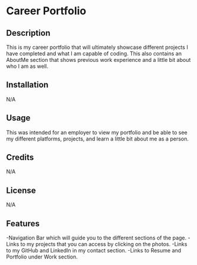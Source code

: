 # Career Portfolio

## Description

This is my career portfolio that will ultimately showcase different projects I have completed and what I am capable of coding. This also contains an AboutMe section that shows previous work experience and a little bit about who I am as well.

## Installation

N/A

## Usage

This was intended for an employer to view my portfolio and be able to see my different platforms, projects, and learn a little bit about me as a person.

## Credits

N/A

## License

N/A

## Features

-Navigation Bar which will guide you to the different sections of the page.
-Links to my projects that you can access by clicking on the photos.
-Links to my GitHub and LinkedIn in my contact section.
-Links to Resume and Portfolio under Work section.
